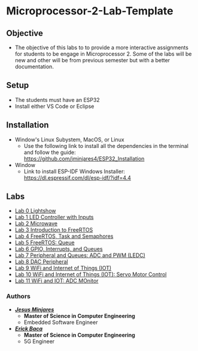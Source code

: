 # **Microprocessor-2-Lab-Template**
## Objective
* The objective of this labs to to provide a more interactive assignments for students
to be engage in Microprocessor 2. Some of the labs will be new and other will be from previous semester but with a better documentation.
## Setup
* The students must have an ESP32
* Install either VS Code or Eclipse 
## Installation
* Window's Linux Subystem, MacOS, or Linux
  * Use the following link to install all the dependencies in the terminal and follow the guide: https://github.com/jminjares4/ESP32_Installation
* Window 
  * Link to install ESP-IDF Windows Installer: https://dl.espressif.com/dl/esp-idf/?idf=4.4
## **Labs**
- [Lab 0 Lightshow]()
- [Lab 1 LED Controller with Inputs]()
- [Lab 2 Microwave]()
- [Lab 3 Introduction to FreeRTOS]() 
- [Lab 4 FreeRTOS, Task and Semaphores]()
- [Lab 5 FreeRTOS: Queue]()
- [Lab 6 GPIO, Interrupts, and Queues]()
- [Lab 7 Peripheral and Queues: ADC and PWM (LEDC)]()
- [Lab 8 DAC Peripheral]()
- [Lab 9 WiFi and Internet of Things (IOT)]()
- [Lab 10 WiFi and Internet of Things (IOT): Servo Motor Control]()
- [Lab 11 WiFi and IOT: ADC MOnitor]()
### Authors
* [***Jesus Minjares***](https://github.com/jminjares4)
  * **Master of Science in Computer Engineering**
  * Embedded Software Engineer
* [***Erick Baca***](https://github.com/eabaca2419)
  * **Master of Science in Computer Engineering** 
  * 5G Engineer

